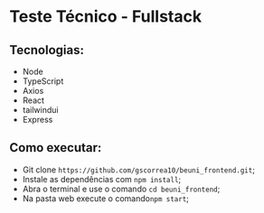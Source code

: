 # Teste Técnico - Fullstack

## Tecnologias:

- Node
- TypeScript
- Axios
- React
- tailwindui
- Express

## Como executar:

- Git clone ```https://github.com/gscorrea10/beuni_frontend.git```;
- Instale as dependências com ```npm install```;
- Abra o terminal e use o comando ```cd beuni_frontend```;
- Na pasta web execute o comando```npm start```;
